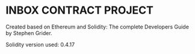 # INBOX CONTRACT PROJECT

Created based on Ethereum and Solidity: The complete Developers Guide by Stephen Grider.

Solidity version used: 0.4.17
